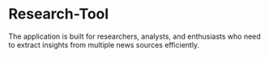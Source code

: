 # Research-Tool
The application is built for researchers, analysts, and enthusiasts who need to extract insights from multiple news sources efficiently.
